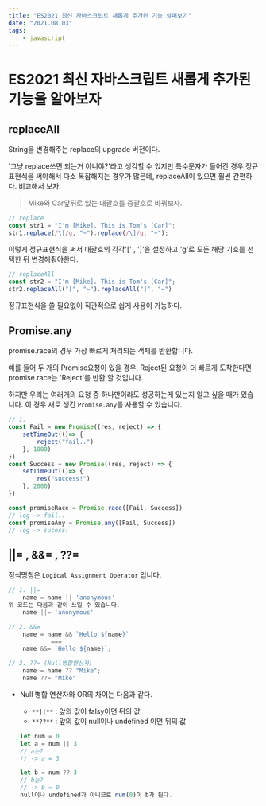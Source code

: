 ```yaml
---
title: "ES2021 최신 자바스크립트 새롭게 추가된 기능 살펴보기"
date: "2021.08.03"
tags: 
    - javascript
---
```


# ES2021 최신 자바스크립트 새롭게 추가된 기능을 알아보자

## replaceAll

String을 변경해주는 replace의 upgrade 버전이다. 

'그냥 replace쓰면 되는거 아니야?'라고 생각할 수 있지만 특수문자가 들어간 경우 정규표현식을 써야해서 다소 복잡해지는 경우가 많은데, replaceAll이 있으면 훨씬 간편하다. 비교해서 보자.



> Mike와 Car앞뒤로 있는 대괄호를 중괄호로 바꿔보자.

```javascript
// replace
const str1 = "I'm [Mike]. This is Tom's [Car]";
str1.replace(/\[/g, "~").replace(/\]/g, "~");
```

이렇게 정규표현식을 써서 대괄호의 각각'[' , ']'을 설정하고 'g'로 모든 해당 기호를 선택한 뒤 변경해줘야한다.

```javascript
// replaceAll
const str2 = "I'm [Mike]. This is Tom's [Car]";
str2.replaceAll("[", "~").replaceAll("]", "~")
```

정규표현식을 쓸 필요없이 직관적으로 쉽게 사용이 가능하다.



## Promise.any

promise.race의 경우 가장 빠르게 처리되는 객체를 반환합니다.

예를 들어 두 개의 Promise요청이 있을 경우, Reject된 요청이 더 빠르게 도착한다면 promise.race는 'Reject'를 반환 할 것입니다.

하지만 우리는 여러개의 요청 중 하나만이라도 성공하는게 있는지 알고 싶을 때가 있습니다. 이 경우 새로 생긴 `Promise.any`를 사용할 수 있습니다.

```javascript
// 1. 
const Fail = new Promise((res, reject) => {
    setTimeOut(()=> {
        reject("fail..")
    }, 1000)
})
const Success = new Promise((res, reject) => {
    setTimeOut(()=> {
        res("success!")
    }, 2000)
})

const promiseRace = Promise.race([Fail, Success])
// log -> fail..
const promiseAny = Promise.any([Fail, Success])
// log -> sucess!
```



## ||= , &&= , ??=

정식명칭은 `Logical Assignment Operator` 입니다. 

```javascript
// 1. ||=
    name = name || 'anonymous'
위 코드는 다음과 같이 쓰일 수 있습니다.
    name ||= 'anonymous'

// 2. &&=
    name = name && `Hello ${name}`
			===
    name &&= `Hello ${name}`;

// 3. ??= (Null병합연산자)
	name = name ?? "Mike";
	name ??= "Mike"
```

- Null 병합 연산자와 OR의 차이는 다음과 같다.

  - `**||**` : 앞의 값이 falsy이면 뒤의 값
  - `**??**` : 앞의 값이 null이나 undefined 이면 뒤의 값 

  ```javascript
  let num = 0
  let a = num || 3
  // a는?
  // -> a = 3
  
  let b = num ?? 3
  // b는? 
  // -> b = 0
  null이나 undefined가 아니므로 num(0)이 b가 된다.
  ```

  
